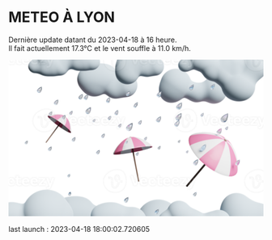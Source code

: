 # METEO À LYON

Dernière update datant du 2023-04-18 à 16 heure.  
Il fait actuellement 17.3°C et le vent souffle à 11.0 km/h.      

![](./.github/rain.png)

last launch : 2023-04-18 18:00:02.720605
